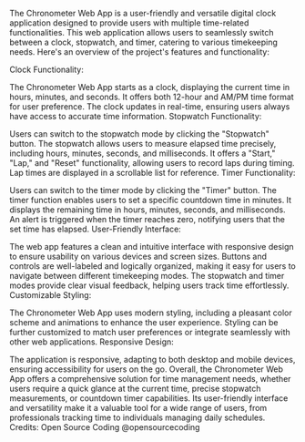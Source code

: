 The Chronometer Web App is a user-friendly and versatile digital clock application designed to provide users with multiple time-related functionalities. This web application allows users to seamlessly switch between a clock, stopwatch, and timer, catering to various timekeeping needs. Here's an overview of the project's features and functionality:

Clock Functionality:

The Chronometer Web App starts as a clock, displaying the current time in hours, minutes, and seconds.
It offers both 12-hour and AM/PM time format for user preference.
The clock updates in real-time, ensuring users always have access to accurate time information.
Stopwatch Functionality:

Users can switch to the stopwatch mode by clicking the "Stopwatch" button.
The stopwatch allows users to measure elapsed time precisely, including hours, minutes, seconds, and milliseconds.
It offers a "Start," "Lap," and "Reset" functionality, allowing users to record laps during timing.
Lap times are displayed in a scrollable list for reference.
Timer Functionality:

Users can switch to the timer mode by clicking the "Timer" button.
The timer function enables users to set a specific countdown time in minutes.
It displays the remaining time in hours, minutes, seconds, and milliseconds.
An alert is triggered when the timer reaches zero, notifying users that the set time has elapsed.
User-Friendly Interface:

The web app features a clean and intuitive interface with responsive design to ensure usability on various devices and screen sizes.
Buttons and controls are well-labeled and logically organized, making it easy for users to navigate between different timekeeping modes.
The stopwatch and timer modes provide clear visual feedback, helping users track time effortlessly.
Customizable Styling:

The Chronometer Web App uses modern styling, including a pleasant color scheme and animations to enhance the user experience.
Styling can be further customized to match user preferences or integrate seamlessly with other web applications.
Responsive Design:

The application is responsive, adapting to both desktop and mobile devices, ensuring accessibility for users on the go.
Overall, the Chronometer Web App offers a comprehensive solution for time management needs, whether users require a quick glance at the current time, precise stopwatch measurements, or countdown timer capabilities. Its user-friendly interface and versatility make it a valuable tool for a wide range of users, from professionals tracking time to individuals managing daily schedules.
Credits: Open Source Coding  @opensourcecoding  
